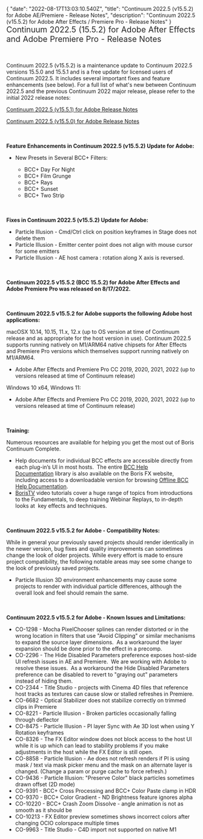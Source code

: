 {
"date": "2022-08-17T13:03:10.540Z",
  "title": "Continuum 2022.5 (v15.5.2) for Adobe AE/Premiere - Release Notes",
  "description": "Continuum 2022.5 (v15.5.2) for Adobe After Effects / Premiere Pro - Release Notes"
}
<span style="color: rgb(40, 40, 40); font-size: 1.5em; word-spacing: 0.5px;">Continuum 2022.5 (15.5.2) for Adobe After Effects and Adobe Premiere Pro - Release Notes</span>

<span style="font-size: 1rem;"> </span>



Continuum 2022.5 (v15.5.2) is a maintenance update to Continuum 2022.5 versions 15.5.0 and 15.5.1 and is a free update for licensed users of Continuum 2022.5.  It includes several important fixes and feature enhancements (see below).  For a full list of what's new between Continuum 2022.5 and the previous Continuum 2022 major release, please refer to the initial 2022 release notes:

[Continuum 2022.5 (v15.5.1) for Adobe Release Notes](/release-notes/continuum-2022-5-v15-5-1-for-adobe-ae-premiere-release-notes/)

[Continuum 2022.5 (v15.5.0) for Adobe Release Notes](/release-notes/continuum-2022-5-v15-5-0-for-adobe-ae-premiere-release-notes/)

<span style="font-size: 1rem;"> </span>


**Feature Enhancements in Continuum 2022.5 (v15.5.2) Update for Adobe:**

* New Presets in Several BCC+ Filters:

  * BCC+ Day For Night
  * BCC+ Film Grunge
  * BCC+ Rays
  * BCC+ Sunset
  * BCC+ Two Strip

<span style="font-size: 1rem;"> </span>

**Fixes in Continuum 2022.5 (v15.5.2) Update for Adobe:**

* Particle Illusion - Cmd/Ctrl click on position keyframes in Stage does not delete them
* Particle Illusion - Emitter center point does not align with mouse cursor for some emitters
* Particle Illusion - AE host camera : rotation along X axis is reversed.



<span style="font-size: 1rem;"> </span>


**Continuum 2022.5 v15.5.2 (BCC 15.5.2) for Adobe After Effects and Adobe Premiere Pro was released on 8/17/2022.**


<span style="font-size: 1rem;"> </span>


**Continuum 2022.5 v15.5.2 for Adobe supports the following Adobe host applications:**

macOSX 10.14, 10.15, 11.x, 12.x (up to OS version at time of Continuum release and as appropriate for the host version in use). Continuum 2022.5 supports running natively on M1/ARM64 native chipsets for After Effects and Premiere Pro versions which themselves support running natively on M1/ARM64.

* Adobe After Effects and Premiere Pro CC 2019, 2020, 2021, 2022 (up to versions released at time of Continuum release)

Windows 10 x64, Windows 11:

* Adobe After Effects and Premiere Pro CC 2019, 2020, 2021, 2022 (up to versions released at time of Continuum release)

<span style="font-size: 1rem;"> </span>


**Training:**

Numerous resources are available for helping you get the most out of Boris Continuum Complete.

* Help documents for individual BCC effects are accessible directly from each plug-in’s UI in most hosts.  The entire [BCC Help Documentation](/documentation/continuum/bcc-user-guide/ "BCC Help Documentation") library is also available on the Boris FX website, including access to a downloadable version for browsing [Offline BCC Help Documentation](https://cdn.borisfx.com/borisfx/store/BCC2019Documentation.zip "Offline Downloadable BCC Help Documentation").
* [BorisTV](/videos/) video tutorials cover a huge range of topics from introductions to the Fundamentals, to deep training Webinar Replays, to in-depth looks at  key effects and techniques.


<span style="font-size: 1rem;"> </span>


**Continuum 2022.5 v15.5.2 for Adobe - Compatibility Notes:**

While in general your previously saved projects should render identically in the newer version, bug fixes and quality improvements can sometimes change the look of older projects. While every effort is made to ensure project compatibility, the following notable areas may see some change to the look of previously saved projects.

* Particle Illusion 3D environment enhancements may cause some projects to render with individual particle differences, although the overall look and feel should remain the same.


<span style="font-size: 1rem;"> </span>


**Continuum 2022.5 v15.5.2 for Adobe - Known Issues and Limitations:**

* CO-1298 - Mocha PixelChooser splines can render distorted or in the wrong location in filters that use "Avoid Clipping" or similar mechanisms to expand the source layer dimensions.  As a workaround the layer expansion should be done prior to the effect in a precomp.
* CO-2296 - The Hide Disabled Parameters preference exposes host-side UI refresh issues in AE and Premiere.  We are working with Adobe to resolve these issues.  As a workaround the Hide Disabled Parameters preference can be disabled to revert to "graying out" parameters instead of hiding them.
* CO-2344 - Title Studio - projects with Cinema 4D files that reference host tracks as textures can cause slow or stalled refreshes in Premiere.
* CO-6682 - Optical Stabilizer does not stabilize correctly on trimmed clips in Premiere
* CO-8221 - Particle Illusion - Broken particles occasionally falling through deflector
* CO-8475 - Particle Illusion - PI layer Sync with Ae 3D lost when using Y Rotation keyframes
* CO-8326 - The FX Editor window does not block access to the host UI while it is up which can lead to stability problems if you make adjustments in the host while the FX Editor is still open.
* CO-8858 - Particle Illusion - Ae does not refresh renders if PI is using mask / text via mask picker menu and the mask on an alternate layer is changed. (Change a param or purge cache to force refresh.)
* CO-9436 - Particle Illusion: "Preserve Color" black particles sometimes drawn offset (2D mode)
* CO-9391 - BCC+ Cross Processing and BCC+ Color Paste clamp in HDR
* CO-9370 - BCC+ Color Gradient - ND Brightness feature ignores alpha
* CO-10220 - BCC+ Crash Zoom Dissolve - angle animation is not as smooth as it should be
* CO-10213 - FX Editor preview sometimes shows incorrect colors after changing OCIO colorspace multiple times
* CO-9963 - Title Studio - C4D import not supported on native M1



<div id="ext-gen9245"> </div>